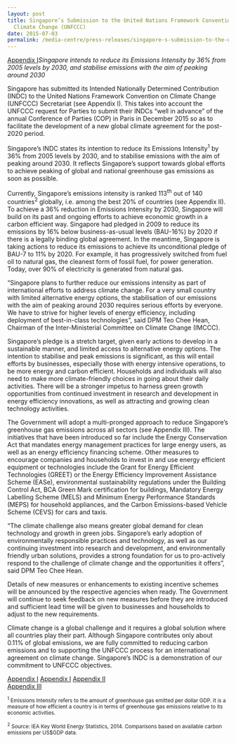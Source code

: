 ```yaml
---
layout: post
title: Singapore’s Submission to the United Nations Framework Convention on
  Climate Change (UNFCCC)
date: 2015-07-03
permalink: /media-centre/press-releases/singapore-s-submission-to-the-united-nations-framework-convention-on-climate-change-(unfccc)
---
```

[Appendix I](/files/appendix-i-singapore's-indc.pdf)_Singapore intends to reduce its Emissions Intensity by 36% from 2005 levels by 2030, and stabilise emissions with the aim of peaking around 2030_

Singapore has submitted its Intended Nationally Determined Contribution (INDC) to the United Nations Framework Convention on Climate Change (UNFCCC) Secretariat (see Appendix I). This takes into account the UNFCCC request for Parties to submit their INDCs “well in advance” of the annual Conference of Parties (COP) in Paris in December 2015 so as to facilitate the development of a new global climate agreement for the post-2020 period.

Singapore’s INDC states its intention to reduce its Emissions Intensity<sup>1</sup> by 36% from 2005 levels by 2030, and to stabilise emissions with the aim of peaking around 2030.  It reflects Singapore’s support towards global efforts to achieve peaking of global and national greenhouse gas emissions as soon as possible.

Currently, Singapore’s emissions intensity is ranked 113<sup>th</sup> out of 140 countries<sup>2</sup> globally, i.e. among the best 20% of countries (see Appendix II).  To achieve a 36% reduction in Emissions Intensity by 2030, Singapore will build on its past and ongoing efforts to achieve economic growth in a carbon efficient way.  Singapore had pledged in 2009 to reduce its emissions by 16% below business-as-usual levels (BAU-16%) by 2020 if there is a legally binding global agreement.  In the meantime, Singapore is taking actions to reduce its emissions to achieve its unconditional pledge of BAU-7 to 11% by 2020.  For example, it has progressively switched from fuel oil to natural gas, the cleanest form of fossil fuel, for power generation. Today, over 90% of electricity is generated from natural gas. 

“Singapore plans to further reduce our emissions intensity as part of international efforts to address climate change.  For a very small country with limited alternative energy options, the stabilisation of our emissions with the aim of peaking around 2030 requires serious efforts by everyone.  We have to strive for higher levels of energy efficiency, including deployment of best-in-class technologies”, said DPM Teo Chee Hean, Chairman of the Inter-Ministerial Committee on Climate Change (IMCCC).

Singapore’s pledge is a stretch target, given early actions to develop in a sustainable manner, and limited access to alternative energy options. The intention to stabilise and peak emissions is significant, as this will entail efforts by businesses, especially those with energy intensive operations, to be more energy and carbon efficient. Households and individuals will also need to make more climate-friendly choices in going about their daily activities. There will be a stronger impetus to harness green growth opportunities from continued investment in research and development in energy efficiency innovations, as well as attracting and growing clean technology activities.

The Government will adopt a multi-pronged approach to reduce Singapore’s greenhouse gas emissions across all sectors (see Appendix III). The initiatives that have been introduced so far include the Energy Conservation Act that mandates energy management practices for large energy users, as well as an energy efficiency financing scheme. Other measures to encourage companies and households to invest in and use energy efficient equipment or technologies include the Grant for Energy Efficient Technologies (GREET) or the Energy Efficiency Improvement Assistance Scheme (EASe), environmental sustainability regulations under the Building Control Act, BCA Green Mark certification for buildings, Mandatory Energy Labelling Scheme (MELS) and Minimum Energy Performance Standards (MEPS) for household appliances, and the Carbon Emissions-based Vehicle Scheme (CEVS) for cars and taxis.

“The climate challenge also means greater global demand for clean technology and growth in green jobs. Singapore’s early adoption of environmentally responsible practices and technology, as well as our continuing investment into research and development, and environmentally friendly urban solutions, provides a strong foundation for us to pro-actively respond to the challenge of climate change and the opportunities it offers”, said DPM Teo Chee Hean.

Details of new measures or enhancements to existing incentive schemes will be announced by the respective agencies when ready. The Government will continue to seek feedback on new measures before they are introduced and sufficient lead time will be given to businesses and households to adjust to the new requirements.

Climate change is a global challenge and it requires a global solution where all countries play their part. Although Singapore contributes only about 0.11% of global emissions, we are fully committed to reducing carbon emissions and to supporting the UNFCCC process for an international agreement on climate change. Singapore’s INDC is a demonstration of our commitment to UNFCCC objectives.

[Appendix I](https://github.com/isomerpages/isomerpages-stratgroup/raw/master/images/Press%20Release%20images/PDFs/appendix-i-singapore's-indc.pdf) [Appendix I](/files/appendix-i-singapore's-indc.pdf) 
[Appendix II](https://github.com/isomerpages/isomerpages-stratgroup/raw/master/images/Press%20Release%20images/PDFs/appendix-ii-international-comparison-of-emissions-intensity.pdf)  
[Appendix III](https://github.com/isomerpages/isomerpages-stratgroup/raw/master/images/Press%20Release%20images/PDFs/appendix-iii-indc-infographic.pdf)  

<sub><sup>1</sup> Emissions Intensity refers to the amount of greenhouse gas emitted per dollar GDP. It is a measure of how efficient a country is in terms of greenhouse gas emissions relative to its economic activities.</sub>

<sub><sup>2</sup> Source: IEA Key World Energy Statistics, 2014. Comparisons based on available carbon emissions per US$GDP data.</sub>